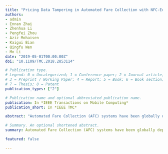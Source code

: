 ```yaml
---
title: "Pricing Data Tampering in Automated Fare Collection with NFC-Equipped Smartphones"
authors:
- admin
- Ennan Zhai
- Zhenhua Li
- Pengfei Zhou
- Aziz Mohaisen
- Kaigui Bian
- Qingfu Wen
- Mo Li
date: "2019-05-01T00:00:00Z"
doi: "10.1109/TMC.2018.2853114"

# Publication type.
# Legend: 0 = Uncategorized; 1 = Conference paper; 2 = Journal article;
# 3 = Preprint / Working Paper; 4 = Report; 5 = Book; 6 = Book section;
# 7 = Thesis; 8 = Patent
publication_types: ["2"]

# Publication name and optional abbreviated publication name.
publication: In *IEEE Transactions on Mobile Computing*
publication_short: In *IEEE TMC*

abstract: "Automated Fare Collection (AFC) systems have been globally deployed for decades, particularly in the public transportation network where the transit fee is calculated based on the length of the trip (a.k.a., distance-based pricing AFC systems). Although most messages of AFC systems are insecurely transferred in plaintext, system operators did not pay much attention to this vulnerability, since the AFC network is basically isolated from the public network (e.g., the Internet)-there is no way of exploiting such a vulnerability from the outside of the AFC network. Nevertheless, in recent years, the advent of Near Field Communication (NFC)-equipped smartphones has opened up a channel to invade into the AFC network from the mobile Internet, i.e., by Host-based Card Emulation (HCE) over NFC-equipped smartphones. In this paper, we identify a novel paradigm of attacks, called LessPay, against modern distance-based pricing AFC systems, enabling users to pay much less than what they are supposed to be charged. The identified attack has two important properties: 1) it is invisible to AFC system operators because the attack never causes any inconsistency in the back-end database of the operators; and 2) it can be scalable to affect a large number of users (e.g., 10,000) by only requiring a moderate-sized AFC card pool (e.g., containing 150 cards). To evaluate the efficacy of the attack, we developed an HCE app to launch the LessPay attack; and the real-world experiments demonstrate not only the feasibility of the LessPay attack (with 97.6 percent success rate) but also its low cost in terms of bandwidth and computation. Finally, we propose, implement and evaluate four types of countermeasures, and present security analysis and comparison of these countermeasures on defending against the LessPay attack."

# Summary. An optional shortened abstract.
summary: Automated Fare Collection (AFC) systems have been globally deployed for decades, particularly in the public transportation network where the transit fee is calculated based on the length of the trip. In this paper, we identify a novel paradigm of attacks, called LessPay, against modern distance-based pricing AFC systems, enabling users to pay much less than what they are supposed to be charged.

featured: false

---
```

